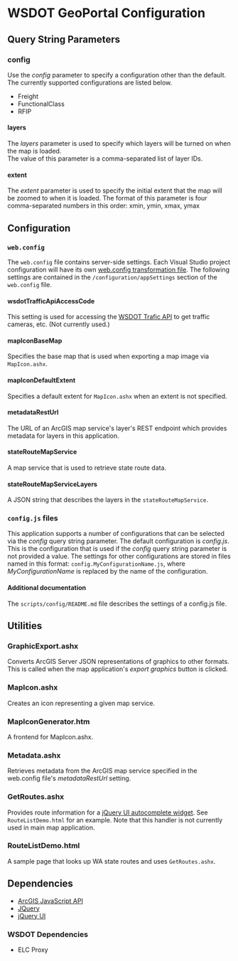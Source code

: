 ﻿WSDOT GeoPortal Configuration
=============================
## Query String Parameters ##

### config ###
Use the *config* parameter to specify a configuration other than the default. The currently supported configurations are listed below.

* Freight
* FunctionalClass
* RFIP

#### layers ####
The *layers* parameter is used to specify which layers will be turned on when the map is loaded.  
The value of this parameter is a comma-separated list of layer IDs.

#### extent ####
The *extent* parameter is used to specify the initial extent that the map will be zoomed to when it is loaded.
The format of this parameter is four comma-separated numbers in this order: xmin, ymin, xmax, ymax


## Configuration ##

### `web.config` ###
The `web.config` file contains server-side settings.  Each Visual Studio project configuration will have its own <a href="http://go.microsoft.com/fwlink/?LinkId=125889">web.config transformation file</a>.
The following settings are contained in the `/configuration/appSettings` section of the `web.config` file.
#### wsdotTrafficApiAccessCode
This setting is used for accessing the [WSDOT Trafic API](http://www.wsdot.wa.gov/Traffic/api/) to get traffic cameras, etc.  (Not currently used.)
#### mapIconBaseMap ####
Specifies the base map that is used when exporting a map image via `MapIcon.ashx`.
#### mapIconDefaultExtent ####
Specifies a default extent for `MapIcon.ashx` when an extent is not specified.
#### metadataRestUrl ####
The URL of an ArcGIS map service's layer's REST endpoint which provides metadata for layers in this application.
#### stateRouteMapService ####
A map service that is used to retrieve state route data.
#### stateRouteMapServiceLayers ####
A JSON string that describes the layers in the `stateRouteMapService`.



### `config.js` files ###
This application supports a number of configurations that can be selected via the *config* query string parameter.
The default configuration is *config.js*.  This is the configuration that is used if the *config* 
query string parameter is not provided a value.
The settings for other configurations are stored in files named in this format: `config.MyConfigurationName.js`, 
where *MyConfigurationName* is replaced by the name of the configuration.

#### Additional documentation ####
The `scripts/config/README.md` file describes the settings of a config.js file.

## Utilities ##

### GraphicExport.ashx ####
Converts ArcGIS Server JSON representations of graphics to other formats.  This is called when the map application's *export graphics* button is clicked.

### MapIcon.ashx ###
Creates an icon representing a given map service.

### MapIconGenerator.htm ###
A frontend for MapIcon.ashx.

### Metadata.ashx ###
Retrieves metadata from the ArcGIS map service specified in the web.config file's *metadataRestUrl* setting.

### GetRoutes.ashx ###
Provides route information for a [jQuery UI autocomplete widget](http://jqueryui.com/demos/autocomplete/#remote).  See `RouteListDemo.html` for an example.
Note that this handler is not currently used in main map application.

### RouteListDemo.html ###
A sample page that looks up WA state routes and uses `GetRoutes.ashx`.

## Dependencies ##

* [ArcGIS JavaScript API](http://links.esri.com/javascript)
* [JQuery](http://jquery.com)
* [jQuery UI](http://jqueryui.com)

### WSDOT Dependencies ###
* ELC Proxy